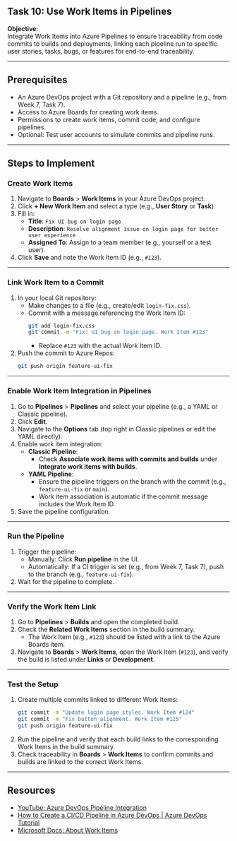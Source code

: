 ## Task 10: Use Work Items in Pipelines

**Objective**:  
Integrate Work Items into Azure Pipelines to ensure traceability from code commits to builds and deployments, linking each pipeline run to specific user stories, tasks, bugs, or features for end-to-end traceability.

---

## Prerequisites
- An Azure DevOps project with a Git repository and a pipeline (e.g., from Week 7, Task 7).
- Access to Azure Boards for creating work items.
- Permissions to create work items, commit code, and configure pipelines.
- Optional: Test user accounts to simulate commits and pipeline runs.

---

## Steps to Implement

### Create Work Items
1. Navigate to **Boards** > **Work Items** in your Azure DevOps project.
2. Click **+ New Work Item** and select a type (e.g., **User Story** or **Task**).
3. Fill in:
   - **Title**: `Fix UI bug on login page`
   - **Description**: `Resolve alignment issue on login page for better user experience`
   - **Assigned To**: Assign to a team member (e.g., yourself or a test user).
4. Click **Save** and note the Work Item ID (e.g., `#123`).

---

### Link Work Item to a Commit
1. In your local Git repository:
   - Make changes to a file (e.g., create/edit `login-fix.css`).
   - Commit with a message referencing the Work Item ID:
     ```bash
     git add login-fix.css
     git commit -m "Fix: UI bug on login page. Work Item #123"
     ```
     - Replace `#123` with the actual Work Item ID.
2. Push the commit to Azure Repos:
   ```bash
   git push origin feature-ui-fix
   ```

---

### Enable Work Item Integration in Pipelines
1. Go to **Pipelines** > **Pipelines** and select your pipeline (e.g., a YAML or Classic pipeline).
2. Click **Edit**.
3. Navigate to the **Options** tab (top right in Classic pipelines or edit the YAML directly).
4. Enable work item integration:
   - **Classic Pipeline**:
     - Check **Associate work items with commits and builds** under **Integrate work items with builds**.
   - **YAML Pipeline**:
     - Ensure the pipeline triggers on the branch with the commit (e.g., `feature-ui-fix` or `main`).
     - Work item association is automatic if the commit message includes the Work Item ID.
5. Save the pipeline configuration.

---

### Run the Pipeline
1. Trigger the pipeline:
   - Manually: Click **Run pipeline** in the UI.
   - Automatically: If a CI trigger is set (e.g., from Week 7, Task 7), push to the branch (e.g., `feature-ui-fix`).
2. Wait for the pipeline to complete.

---

### Verify the Work Item Link
1. Go to **Pipelines** > **Builds** and open the completed build.
2. Check the **Related Work Items** section in the build summary.
   - The Work Item (e.g., `#123`) should be listed with a link to the Azure Boards item.
3. Navigate to **Boards** > **Work Items**, open the Work Item (`#123`), and verify the build is listed under **Links** or **Development**.

---

### Test the Setup
1. Create multiple commits linked to different Work Items:
   ```bash
   git commit -m "Update login page styles. Work Item #124"
   git commit -m "Fix button alignment. Work Item #125"
   git push origin feature-ui-fix
   ```
2. Run the pipeline and verify that each build links to the corresponding Work Items in the build summary.
3. Check traceability in **Boards** > **Work Items** to confirm commits and builds are linked to the correct Work Items.

---

## Resources
- [YouTube: Azure DevOps Pipeline Integration](https://www.youtube.com/results?search_query=azure+devops+pipeline+integration)
- [How to Create a CI/CD Pipeline in Azure DevOps | Azure DevOps Tutorial
](https://www.youtube.com/watch?v=xH5EY7FCFQw&t=77s)
- [Microsoft Docs: About Work Items](https://learn.microsoft.com/azure/devops/boards/work-items/about-work-items?view=azure-devops)
